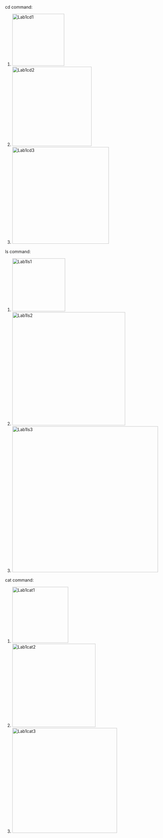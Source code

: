 cd command:
1. <img width="171" alt="Lab1cd1" src="https://github.com/colinsutedja/cse15l-lab-reports/assets/156348859/ebde7e21-8722-4562-aacd-b3d6bd8ef56d">
2. <img width="261" alt="Lab1cd2" src="https://github.com/colinsutedja/cse15l-lab-reports/assets/156348859/f842eb45-9d40-482e-9f82-b31ccb657fc1">
3. <img width="318" alt="Lab1cd3" src="https://github.com/colinsutedja/cse15l-lab-reports/assets/156348859/5787ae5a-eb6f-401f-bae0-0ac075ff16c1">

ls command:
1. <img width="174" alt="Lab1ls1" src="https://github.com/colinsutedja/cse15l-lab-reports/assets/156348859/4da316d2-88fc-408e-85ec-ec63abaeae24">
2. <img width="372" alt="Lab1ls2" src="https://github.com/colinsutedja/cse15l-lab-reports/assets/156348859/45bc3a6f-077c-419a-bc33-0ad4b20639ef">
3. <img width="480" alt="Lab1ls3" src="https://github.com/colinsutedja/cse15l-lab-reports/assets/156348859/ab3e1516-7878-40cb-b56a-19bb9da2f292">

cat command:
1. <img width="184" alt="Lab1cat1" src="https://github.com/colinsutedja/cse15l-lab-reports/assets/156348859/dcbb7752-7603-49d3-8f0b-865be2fd0788">
2. <img width="274" alt="Lab1cat2" src="https://github.com/colinsutedja/cse15l-lab-reports/assets/156348859/5ee61f1c-20f7-4c16-bac7-6e8f566d0de7">
3. <img width="345" alt="Lab1cat3" src="https://github.com/colinsutedja/cse15l-lab-reports/assets/156348859/d13039d0-8d3e-4121-860c-5185414c0e7c">
